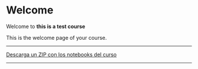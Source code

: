 # Welcome 

Welcome to **this is a test course**

This is the welcome page of your course.

----

[Descarga un ZIP con los notebooks del curso](https://github.com/rlxmooc/20201.test/archive/main.zip)

----

